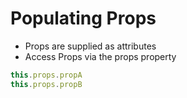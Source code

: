 # Populating Props

- Props are supplied as attributes
- Access Props via the props property

```js
this.props.propA
this.props.propB
```